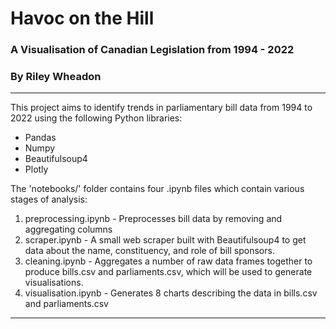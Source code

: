 # Havoc on the Hill
### A Visualisation of Canadian Legislation from 1994 - 2022
### By Riley Wheadon

--- 

This project aims to identify trends in parliamentary bill data from 1994 to 2022 using the following Python libraries:
- Pandas
- Numpy
- Beautifulsoup4
- Plotly

The 'notebooks/' folder contains four .ipynb files which contain various stages of analysis:
1. preprocessing.ipynb - Preprocesses bill data by removing and aggregating columns
2. scraper.ipynb - A small web scraper built with Beautifulsoup4 to get data about the name, constituency, and role of bill sponsors.
3. cleaning.ipynb - Aggregates a number of raw data frames together to produce bills.csv and parliaments.csv, which will be used to generate visualisations.
4. visualisation.ipynb - Generates 8 charts describing the data in bills.csv and parliaments.csv

---
